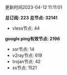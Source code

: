 更新时间2023-04-12 11:11:01

**总订阅: 223**
**总节点: 32141**
- vless节点: 44

**google ping有效节点: 2196**
- ssr节点: 14
- v2ray节点: 619
- trojan节点: 42
- ss节点: 1521
